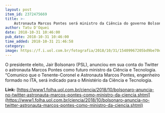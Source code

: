 ```yaml
---
layout: post
item_id: 2372475669
title: >-
    Astronauta Marcos Pontes será ministro da Ciência do governo Bolsonaro
author: Tatu D'Oquei
date: 2018-10-31 10:46:00
pub_date: 2018-10-31 10:46:00
time_added: 2018-10-31 21:46:58
category: 
image: https://f.i.uol.com.br/fotografia/2018/10/31/15409967205bd9be70d60b2_1540996720_3x2_xl.jpg
---
```


O presidente eleito, Jair Bolsonaro (PSL), anunciou em sua conta do Twitter o astronauta Marcos Pontes como futuro ministro da Ciência e Tecnologia. “Comunico que o Tenente-Coronel e Astronauta Marcos Pontes, engenheiro formado no ITA, será indicado para o Ministério da Ciência e Tecnologia.

**Link:** [https://www1.folha.uol.com.br/ciencia/2018/10/bolsonaro-anuncia-no-twitter-astronauta-marcos-pontes-como-ministro-da-ciencia.shtml](https://www1.folha.uol.com.br/ciencia/2018/10/bolsonaro-anuncia-no-twitter-astronauta-marcos-pontes-como-ministro-da-ciencia.shtml)

